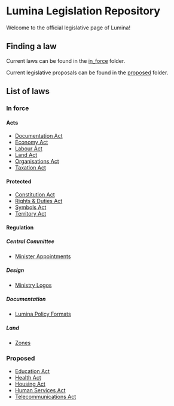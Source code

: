 # Lumina Legislation Repository
Welcome to the official legislative page of Lumina!

## Finding a law

Current laws can be found in the [in_force](https://github.com/lumina-gov/laws/tree/main/in_force) folder.

Current legislative proposals can be found in the [proposed](https://github.com/lumina-gov/laws/tree/main/proposed) folder.

## List of laws

### In force

#### Acts
* [Documentation Act](https://github.com/lumina-gov/laws/blob/main/in_force/acts/documentation.md)
* [Economy Act](https://github.com/lumina-gov/laws/blob/main/in_force/acts/economy.md)
* [Labour Act](https://github.com/lumina-gov/laws/blob/main/in_force/acts/labour.md)
* [Land Act](https://github.com/lumina-gov/laws/blob/main/in_force/acts/land.md)
* [Organisations Act](https://github.com/lumina-gov/laws/blob/main/in_force/acts/organisations.md)
* [Taxation Act](https://github.com/lumina-gov/laws/blob/main/in_force/acts/taxation.md)

#### Protected
* [Constitution Act](https://github.com/lumina-gov/laws/blob/main/in_force/protected/constitution.md)
* [Rights & Duties Act](https://github.com/lumina-gov/laws/blob/main/in_force/protected/rights_and_duties.md)
* [Symbols Act](https://github.com/lumina-gov/laws/blob/main/in_force/protected/symbols.md)
* [Territory Act](https://github.com/lumina-gov/laws/blob/main/in_force/protected/territory.md)

#### Regulation

##### Central Committee
* [Minister Appointments](https://github.com/lumina-gov/laws/blob/main/in_force/regulation/central-committee/minister-appointments.md)

##### Design
* [Ministry Logos](https://github.com/lumina-gov/laws/blob/main/in_force/regulation/design/ministry-logos.md)

##### Documentation
* [Lumina Policy Formats](https://github.com/lumina-gov/laws/blob/main/in_force/regulation/documentation/formats-policy.md)

##### Land
* [Zones](https://github.com/lumina-gov/laws/blob/main/in_force/regulation/land/zones.md)

### Proposed
* [Education Act](https://github.com/lumina-gov/laws/blob/main/proposed/education.md)
* [Health Act](https://github.com/lumina-gov/laws/blob/main/proposed/health.md)
* [Housing Act](https://github.com/lumina-gov/laws/blob/main/proposed/housing.md)
* [Human Services Act](https://github.com/lumina-gov/laws/blob/main/proposed/human_services.md)
* [Telecommunications Act](https://github.com/lumina-gov/laws/blob/main/proposed/telecommunications.md)
